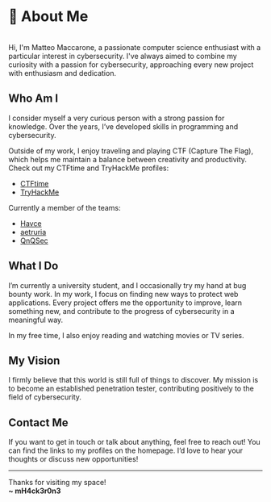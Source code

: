 
# 👤 About Me

<br>
Hi, I'm Matteo Maccarone, a passionate computer science enthusiast with a particular interest in cybersecurity. I've always aimed to combine my curiosity with a passion for cybersecurity, approaching every new project with enthusiasm and dedication.

## Who Am I

I consider myself a very curious person with a strong passion for knowledge. Over the years, I’ve developed skills in programming and cybersecurity.

Outside of my work, I enjoy traveling and playing CTF (Capture The Flag), which helps me maintain a balance between creativity and productivity. Check out my CTFtime and TryHackMe profiles:

- [CTFtime](https://ctftime.org/user/186678)
- [TryHackMe](https://tryhackme.com/p/mH4ck3r0n3)

Currently a member of the teams:

- [Havce](https://havce.it/authors/mh4ck3r0n3/)
- [aetruria](https://ctftime.org/team/251530)
- [QnQSec](https://ctftime.org/team/367683)

## What I Do

I’m currently a university student, and I occasionally try my hand at bug bounty work. In my work, I focus on finding new ways to protect web applications. Every project offers me the opportunity to improve, learn something new, and contribute to the progress of cybersecurity in a meaningful way.

In my free time, I also enjoy reading and watching movies or TV series.

## My Vision

I firmly believe that this world is still full of things to discover. My mission is to become an established penetration tester, contributing positively to the field of cybersecurity.

## Contact Me

If you want to get in touch or talk about anything, feel free to reach out! You can find the links to my profiles on the homepage. I’d love to hear your thoughts or discuss new opportunities!

---

Thanks for visiting my space!  
**~ mH4ck3r0n3**

